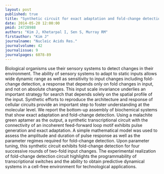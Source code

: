 ```yaml
---
layout: post
published: true
title: "Synthetic circuit for exact adaptation and fold-change detection."
date: 2014-05-20 12:00:00
pmid: 24728988
authors: "Kim J, Khetarpal I, Sen S, Murray RM"
firstauthor: "Kim J"
journalname: "Nucleic Acids Res."
journalvolume: 42
journalissue: 9
journalpages: 6078-89
---
```


Biological organisms use their sensory systems to detect changes in their environment. The ability of sensory systems to adapt to static inputs allows wide dynamic range as well as sensitivity to input changes including fold-change detection, a response that depends only on fold changes in input, and not on absolute changes. This input scale invariance underlies an important strategy for search that depends solely on the spatial profile of the input. Synthetic efforts to reproduce the architecture and response of cellular circuits provide an important step to foster understanding at the molecular level. We report the bottom-up assembly of biochemical systems that show exact adaptation and fold-change detection. Using a malachite green aptamer as the output, a synthetic transcriptional circuit with the connectivity of an incoherent feed-forward loop motif exhibits pulse generation and exact adaptation. A simple mathematical model was used to assess the amplitude and duration of pulse response as well as the parameter regimes required for fold-change detection. Upon parameter tuning, this synthetic circuit exhibits fold-change detection for four successive rounds of two-fold input changes. The experimental realization of fold-change detection circuit highlights the programmability of transcriptional switches and the ability to obtain predictive dynamical systems in a cell-free environment for technological applications.

